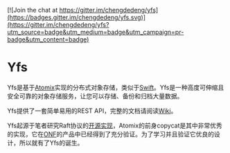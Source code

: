 
[![Join the chat at https://gitter.im/chengdedeng/yfs](https://badges.gitter.im/chengdedeng/yfs.svg)](https://gitter.im/chengdedeng/yfs?utm_source=badge&utm_medium=badge&utm_campaign=pr-badge&utm_content=badge)

# Yfs
Yfs是基于[Atomix](https://github.com/atomix/atomix)实现的分布式对象存储，类似于[Swift](https://github.com/openstack/swift)。Yfs是一种高度可伸缩且安全可靠的对象存储服务，让您可以存储、备份和归档大量数据。

Yfs提供了一套简单易用的REST API，完整的文档请阅读[Wiki](https://github.com/chengdedeng/yfs/wiki)。

Yfs起源于笔者研究Raft协议的[开源实现](https://raft.github.io/)，Atomix的前身copycat是其中非常优秀的实现，它在[ONF](https://en.wikipedia.org/wiki/Open_Networking_Foundation)的产品中已经得到了充分验证。为了学习并且验证它优良的设计，所以就有了Yfs的诞生。
